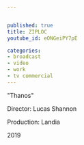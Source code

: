 ```yaml
---


published: true
title: ZIPLOC
youtube_id: eONGeiPY7pE

categories:
- broadcast
- video
- work
- tv commercial
---
```

"Thanos"

Director: Lucas Shannon

Production: Landia

2019

